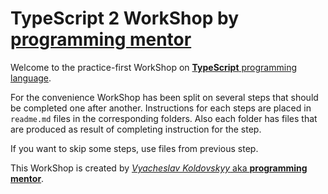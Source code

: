 # TypeScript 2 WorkShop by [programming mentor](http://programmingmentor.com)

Welcome to the practice-first WorkShop on [**TypeScript** programming language](http://typescriptlang.com).

For the convenience WorkShop has been split on several steps that should be completed one after another.
Instructions for each steps are placed in `readme.md` files in the corresponding folders.
Also each folder has files that are produced as result of completing instruction for the step.

If you want to skip some steps, use files from previous step.      

This WorkShop is created by [*Vyacheslav Koldovskyy* aka **programming mentor**](http://programmingmentor.com).


